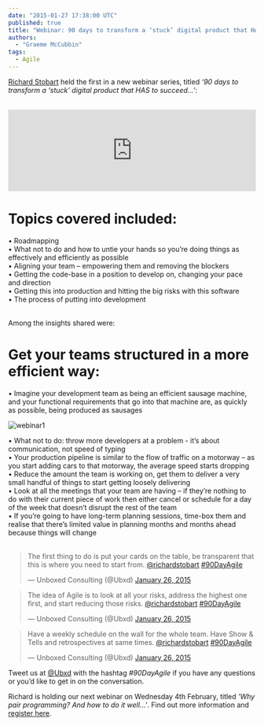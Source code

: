 ```yaml
---
date: "2015-01-27 17:38:00 UTC"
published: true
title: "Webinar: 90 days to transform a ‘stuck’ digital product that HAS to succeed..."
authors:
  - "Graeme McCubbin"
tags:
  - Agile
---
```


[Richard Stobart](/people#richard-stobart) held the first in a new webinar series, titled <i>‘90 days to transform a ‘stuck’ digital product that HAS to succeed...’</i>:<br/>
<br/>

<iframe width="100%" height="166" scrolling="no" frameborder="no" src="https://w.soundcloud.com/player/?url=https%3A//api.soundcloud.com/tracks/187985628&amp;color=ff5500&amp;auto_play=false&amp;hide_related=false&amp;show_comments=true&amp;show_user=true&amp;show_reposts=false"></iframe>
<br/>

<h1>Topics covered included:</h1>
• Roadmapping<br/>
• What not to do and how to untie your hands so you’re doing things as effectively and efficiently as possible<br/>
• Aligning your team – empowering them and removing the blockers<br/>
• Getting the code-base in a position to develop on, changing your pace and direction<br/>
• Getting this into production and hitting the big risks with this software<br/>
• The process of putting into development<br/>
<br/>

Among the insights shared were:<br/>

<h1>Get your teams structured in a more efficient way:</h1>
• Imagine your development team as being an efficient sausage machine, and your functional requirements that go into that machine are, as quickly as possible, being produced as sausages<br/>

![webinar1](https://s3-eu-west-1.amazonaws.com/unboxed-web-images/ad8c49365004878d9e989c646513c162.png)<br/>

• What not to do: throw more developers at a problem - it’s about communication, not speed of typing<br/>
• Your production pipeline is similar to the flow of traffic on a motorway – as you start adding cars to that motorway, the average speed starts dropping<br/>
• Reduce the amount the team is working on, get them to deliver a very small handful of things to start getting loosely delivering<br/>
• Look at all the meetings that your team are having – if they’re nothing to do with their current piece of work then either cancel or schedule for a day of the week that doesn’t disrupt the rest of the team<br/>
• If you’re going to have long-term planning sessions, time-box them and realise that there’s limited value in planning months and months ahead because things will change<br/>
<br/>

<blockquote class="twitter-tweet" lang="en"><p>The first thing to do is put your cards on the table, be transparent that this is where you need to start from. <a href="https://twitter.com/richardstobart">@richardstobart</a> <a href="https://twitter.com/hashtag/90DayAgile?src=hash">#90DayAgile</a></p>&mdash; Unboxed Consulting (@Ubxd) <a href="https://twitter.com/Ubxd/status/559745027652747264">January 26, 2015</a></blockquote> <script async src="//platform.twitter.com/widgets.js" charset="utf-8"></script>

<blockquote class="twitter-tweet" lang="en"><p>The idea of Agile is to look at all your risks, address the highest one first, and start reducing those risks. <a href="https://twitter.com/richardstobart">@richardstobart</a> <a href="https://twitter.com/hashtag/90DayAgile?src=hash">#90DayAgile</a></p>&mdash; Unboxed Consulting (@Ubxd) <a href="https://twitter.com/Ubxd/status/559745317449781251">January 26, 2015</a></blockquote> <script async src="//platform.twitter.com/widgets.js" charset="utf-8"></script>

<blockquote class="twitter-tweet" lang="en"><p>Have a weekly schedule on the wall for the whole team. Have Show &amp; Tells and retrospectives at same times. <a href="https://twitter.com/richardstobart">@richardstobart</a> <a href="https://twitter.com/hashtag/90DayAgile?src=hash">#90DayAgile</a></p>&mdash; Unboxed Consulting (@Ubxd) <a href="https://twitter.com/Ubxd/status/559747639064162304">January 26, 2015</a></blockquote> <script async src="//platform.twitter.com/widgets.js" charset="utf-8"></script>

Tweet us at [@Ubxd](https://twitter.com/Ubxd) with the hashtag <i>#90DayAgile</i> if you have any questions or you’d like to get in on the conversation.<br/>

Richard is holding our next webinar on Wednesday 4th February, titled <i>'Why pair programming? And how to do it well…'</i>. Find out more information and [register here](/news/strongeragile-webinar-series-2015).
